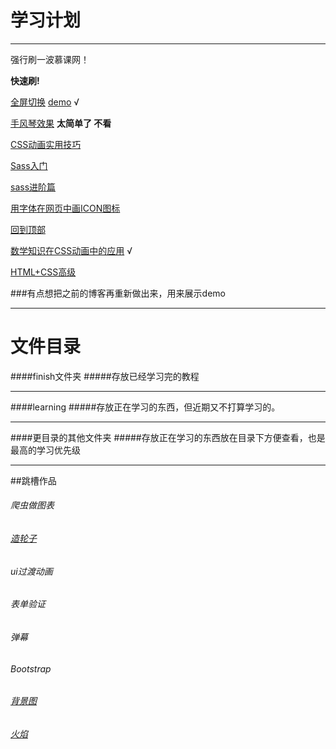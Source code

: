 学习计划
======

---------------
强行刷一波慕课网！

__快速刷!__

[全屏切换](http://www.imooc.com/view/374)
[demo](https://github.com/zhangxinxinWTB/learn/tree/master/imooc/%E5%85%A8%E5%B1%8F%E5%88%87%E6%8D%A2) √

[手风琴效果](http://www.imooc.com/view/72) __太简单了 不看__

[CSS动画实用技巧](http://www.imooc.com/view/357)

[Sass入门](http://www.imooc.com/learn/311)

[sass进阶篇](http://www.imooc.com/view/436)

[用字体在网页中画ICON图标](http://www.imooc.com/view/243)

[回到顶部](http://www.imooc.com/view/65)

[数学知识在CSS动画中的应用](http://www.imooc.com/view/362) √

[HTML+CSS高级](http://www.imooc.com/course/list?c=html&is_easy=3)

###有点想把之前的博客再重新做出来，用来展示demo



------

# 文件目录
####finish文件夹
#####存放已经学习完的教程

------

####learning
#####存放正在学习的东西，但近期又不打算学习的。

------
####更目录的其他文件夹
#####存放正在学习的东西放在目录下方便查看，也是最高的学习优先级

------
##跳槽作品


###### 爬虫做图表
###### [造轮子](http://strml.net/)
###### ui过渡动画
###### 表单验证
###### 弹幕
###### Bootstrap
###### [背景图](http://www.alquimiawrg.com/#/home)
###### [火焰](http://www.html5tricks.com/demo/html5-fire-ball-shooter/index.html)
